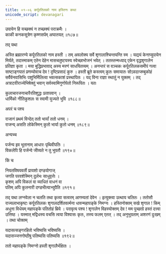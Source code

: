 ```yaml
---
title: ०१-०६ कर्पूरतिलको नाम हस्तिनः कथा
unicode_script: devanagari
---
```

उपायेन हि यच्छक्यं न तच्छक्यं पराक्रमैः ।  
काकी कनकसूत्रेण कृष्णसर्पम् अघातयत् ॥१८७॥

तद् यथा

अस्ति ब्रह्मारण्ये कर्पूरतिलको नाम हस्ती । तम् अवलोक्य सर्वे शृगालाश्चिन्तयन्ति स्म । यद्ययं केनाप्युपायेन मिर्यते, तदास्माकम् एतेन देहेन मासचतुष्टयस्य स्वेच्छाभोजनं भवेत् । ततस्तन्मध्याद् एकेन वृद्धशृगालेन प्रतिज्ञा कृता । मया बुद्धिप्रभावाद् अस्य मरणं साधयितव्यम् । अनन्तरं स वञ्चकः कर्पूरतिलकसमीपं गत्वा साष्टाङ्गपातं प्रणम्योवाच देव ! दृष्टिप्रसादं कुरु । हस्ती ब्रूते कस्त्वम् कुतः समायातः सोऽवदत्जम्बुकोहं सर्वैर्वनवासिभिः पशुभिर्मिलित्वा भवत्सकाशं प्रस्थापितः । यद् विना राज्ञा स्थातुं न युक्तम् । तद् अत्राटवीराज्येभिषेक्तुं भवान् सर्वस्वामिगुणोपेतो निरूपितः । यतः

कुलाचारजनाचारैरतिशुद्धः प्रतापवान् ।  
धार्मिको नीतिकुशलः स स्वामी युज्यते भुवि ॥१८८॥

अपरं च पश्य

राजानं प्रथमं विन्देत् ततो भार्यां ततो धनम् ।  
राजन्य् असति लोकेस्मिन् कुतो भार्या कुतो धनम् ॥१८९॥

अन्यच्च

पर्जन्य इव भूतानाम् आधारः पृथिवीपतिः ।  
विकलेपि हि पर्जन्ये जीव्यते न तु भूपतौ ॥१९०॥

किं च

नियतविषयवर्ती प्रायशो दण्डयोगाज्   
जगति परवशेस्मिन् दुर्लभः साधुवृत्तेः ।  
कृशम् अपि विकलं वा व्याधितं वाधनं वा   
पतिम् अपि कुलनारी दण्डभीत्याभ्युपैति ॥१९१॥

तद् यथा लग्नवेला न चलति तथा कृत्वा सत्वरम् आगम्यतां देवेन । इत्युक्त्वा उत्थाय चलितः । ततोसौ राज्यलाभाकृष्टः कर्पूरतिलकः शृगालदर्शितवर्त्मना धावन्महापङ्के निमग्नः । हस्तिनोक्तम् सखे शृगाल ! किम् अधुना विधेयम् महापङ्के पतितोहं म्रिये । परावृत्य पश्य ! शृगालेन विहस्योक्तम् देव ! मम पुच्छाग्रे हस्तं दत्त्वा उत्तिष्ठ । यस्मात् मद्विधस्य वचसि त्वया विश्वासः कृतः, तस्य फलम् एतत् । तद् अनुभूयताम् अशरणं दुःखम् । तथा चोक्तम्

यदासत्सङ्गरहितो भविष्यसि भविष्यसि ।  
यदासज्जनगोष्ठीषु पतिष्यसि पतिष्यसि ॥१९२॥

ततो महापङ्के निमग्नो हस्ती शृगालैर्भक्षितः ।  
